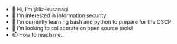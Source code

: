 - 👋 Hi, I’m @liz-kusanagi
- 👀 I’m interested in information security
- 🌱 I’m currently learning bash and python to prepare for the OSCP
- 💞️ I’m looking to collaborate on open source tools!
- 📫 How to reach me..

<!---
liz-kusanagi/liz-kusanagi is a ✨ special ✨ repository because its `README.md` (this file) appears on your GitHub profile.
You can click the Preview link to take a look at your changes.
--->
